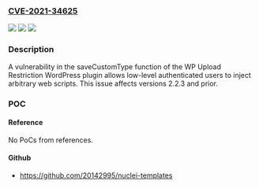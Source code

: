 ### [CVE-2021-34625](https://cve.mitre.org/cgi-bin/cvename.cgi?name=CVE-2021-34625)
![](https://img.shields.io/static/v1?label=Product&message=WP%20Upload%20Restriction&color=blue)
![](https://img.shields.io/static/v1?label=Version&message=2.2.3%3C%3D%202.2.3%20&color=brighgreen)
![](https://img.shields.io/static/v1?label=Vulnerability&message=CWE-79%20Cross-site%20Scripting%20(XSS)&color=brighgreen)

### Description

A vulnerability in the saveCustomType function of the WP Upload Restriction WordPress plugin allows low-level authenticated users to inject arbitrary web scripts. This issue affects versions 2.2.3 and prior.

### POC

#### Reference
No PoCs from references.

#### Github
- https://github.com/20142995/nuclei-templates

